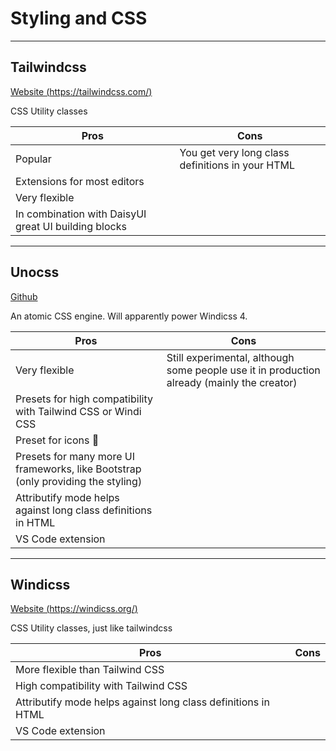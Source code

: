 # Styling and CSS

---

## Tailwindcss

[Website (https://tailwindcss.com/)](https://tailwindcss.com/)

CSS Utility classes

| Pros                                                 | Cons                                             |
| ---------------------------------------------------- | ------------------------------------------------ |
| Popular                                              | You get very long class definitions in your HTML |
| Extensions for most editors                          |                                                  |
| Very flexible                                        |                                                  |
| In combination with DaisyUI great UI building blocks |                                                  |

---

## Unocss

[Github](https://github.com/unocss/unocss)

An atomic CSS engine. Will apparently power Windicss 4.

| Pros                                                                             | Cons                                                                                       |
| -------------------------------------------------------------------------------- | ------------------------------------------------------------------------------------------ |
| Very flexible                                                                    | Still experimental, although some people use it in production already (mainly the creator) |
| Presets for high compatibility with Tailwind CSS or Windi CSS                    |                                                                                            |
| Preset for icons 🤯                                                              |                                                                                            |
| Presets for many more UI frameworks, like Bootstrap (only providing the styling) |                                                                                            |
| Attributify mode helps against long class definitions in HTML                    |                                                                                            |
| VS Code extension                                                                |                                                                                            |

---

## Windicss

[Website (https://windicss.org/)](https://windicss.org/)

CSS Utility classes, just like tailwindcss

| Pros                                                          | Cons |
| ------------------------------------------------------------- | ---- |
| More flexible than Tailwind CSS                               |      |
| High compatibility with Tailwind CSS                          |      |
| Attributify mode helps against long class definitions in HTML |      |
| VS Code extension                                             |      |
